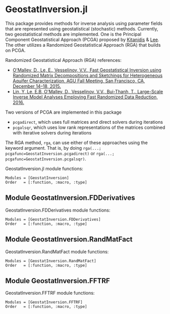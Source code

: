 # GeostatInversion.jl

This package provides methods for inverse analysis using parameter fields that are represented using geostatistical (stochastic) methods.
Currently, two geostatistical methods are implemented.
One is the Principal Component Geostatistical Approach (PCGA) proposed by [Kitanidis](http://dx.doi.org/10.1002/2013WR014630) & [Lee](http://dx.doi.org/10.1002/2014WR015483).
The other utilizes a Randomized Geostatistical Approach (RGA) that builds on PCGA.

Randomized Geostatistical Approach (RGA) references:

- [O'Malley, D., Le, E., Vesselinov, V.V., Fast Geostatistical Inversion using Randomized Matrix Decompositions and Sketchings for Heterogeneous Aquifer Characterization, AGU Fall Meeting, San Francisco, CA, December 14–18, 2015.](http://adsabs.harvard.edu/abs/2015AGUFM.T31E..03O)
- [Lin, Y, Le, E.B, O'Malley, D., Vesselinov, V.V., Bui-Thanh, T., Large-Scale Inverse Model Analyses Employing Fast Randomized Data Reduction, 2016.](submitted)

Two versions of PCGA are implemented in this package

- `pcgadirect`, which uses full matrices and direct solvers during iterations
- `pcgalsqr`, which uses low rank representations of the matrices combined with iterative solvers during iterations

The RGA method, `rga`, can use either of these approaches using the keyword argument. That is, by doing `rga(...; pcgafunc=GeostatInversion.pcgadirect)` or `rga(...; pcgafunc=GeostatInversion.pcgalsqr)`.

GeostatInversion.jl module functions:

```@autodocs
Modules = [GeostatInversion]
Order   = [:function, :macro, :type]
```

## Module GeostatInversion.FDDerivatives

GeostatInversion.FDDerivatives module functions:

```@autodocs
Modules = [GeostatInversion.FDDerivatives]
Order   = [:function, :macro, :type]
```

## Module GeostatInversion.RandMatFact

GeostatInversion.RandMatFact module functions:

```@autodocs
Modules = [GeostatInversion.RandMatFact]
Order   = [:function, :macro, :type]
```

## Module GeostatInversion.FFTRF

GeostatInversion.FFTRF module functions:

```@autodocs
Modules = [GeostatInversion.FFTRF]
Order   = [:function, :macro, :type]
```

